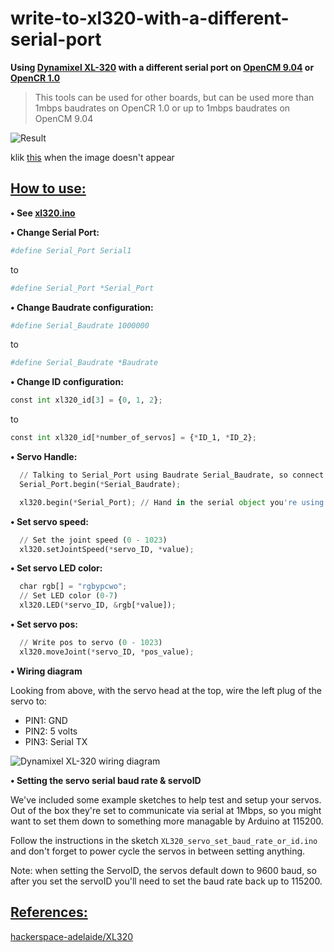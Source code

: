 # write-to-xl320-with-a-different-serial-port

**Using [Dynamixel XL-320](https://github.com/ROBOTIS-GIT/emanual/blob/master/docs/en/dxl/x/xl320.md) with a different serial port on [OpenCM 9.04](https://github.com/ROBOTIS-GIT/emanual/blob/master/docs/en/parts/controller/opencm904.md) or [OpenCR 1.0](https://github.com/ROBOTIS-GIT/emanual/blob/master/docs/en/parts/controller/opencr10.md)**

>This tools can be used for other boards, but can be used more than 1mbps baudrates on OpenCR 1.0 or up to 1mbps baudrates on OpenCM 9.04

![Result](https://github.com/charlierolando/write-to-xl320-with-a-different-serial-port/blob/master/images/images1.gif)

klik [this](https://github.com/charlierolando/write-to-xl320-with-a-different-serial-port/blob/master/images/images1.gif) when the image doesn't appear

## [How to use:](#how-to-use)

**• See [xl320.ino](https://github.com/charlierolando/write-to-xl320-with-a-different-serial-port/blob/master/xl320.ino)**

**• Change Serial Port:**

```python title="editt.cpp"
#define Serial_Port Serial1
```
to

```python title="editt.cpp"
#define Serial_Port *Serial_Port
```

**• Change Baudrate configuration:**

```python title="editt.cpp"
#define Serial_Baudrate 1000000
```
to

```python title="editt.cpp"
#define Serial_Baudrate *Baudrate
```

**• Change ID configuration:**

```python title="editt.cpp"
const int xl320_id[3] = {0, 1, 2};
```
to

```python title="editt.cpp"
const int xl320_id[*number_of_servos] = {*ID_1, *ID_2};
```

**• Servo Handle:**

```python title="editt.cpp"
  // Talking to Serial_Port using Baudrate Serial_Baudrate, so connect servo data line to TX Serial port
  Serial_Port.begin(*Serial_Baudrate);

  xl320.begin(*Serial_Port); // Hand in the serial object you're using
```

**• Set servo speed:**

```python title="editt.cpp"
  // Set the joint speed (0 - 1023)
  xl320.setJointSpeed(*servo_ID, *value);
```

**• Set servo LED color:**

```python title="editt.cpp"
  char rgb[] = "rgbypcwo";
  // Set LED color (0-7)
  xl320.LED(*servo_ID, &rgb[*value]);
```

**• Set servo pos:**

```python title="editt.cpp"
  // Write pos to servo (0 - 1023)
  xl320.moveJoint(*servo_ID, *pos_value);
```

**• Wiring diagram**

Looking from above, with the servo head at the top, wire the left plug of the servo to:

* PIN1: GND
* PIN2: 5 volts
* PIN3: Serial TX

![Dynamixel XL-320 wiring diagram](XL320-wiring.jpg)

**• Setting the servo serial baud rate & servoID**

We've included some example sketches to help test and setup your servos. Out of the box they're set to communicate via serial at 1Mbps, so you might want to set them down to something more managable by Arduino at 115200.

Follow the instructions in the sketch ```XL320_servo_set_baud_rate_or_id.ino``` and don't forget to power cycle the servos in between setting anything.

Note: when setting the ServoID, the servos default down to 9600 baud, so after you set the servoID you'll need to set the baud rate back up to 115200.

## [References:](#references)

[hackerspace-adelaide/XL320](https://github.com/hackerspace-adelaide/XL320)
